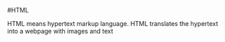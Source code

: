 #HTML

HTML means hypertext markup language.
HTML translates the hypertext into a webpage with images and text
